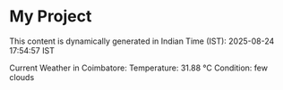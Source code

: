# My Project

This content is dynamically generated in Indian Time (IST): 2025-08-24 17:54:57 IST


Current Weather in Coimbatore:
Temperature: 31.88 °C
Condition: few clouds
